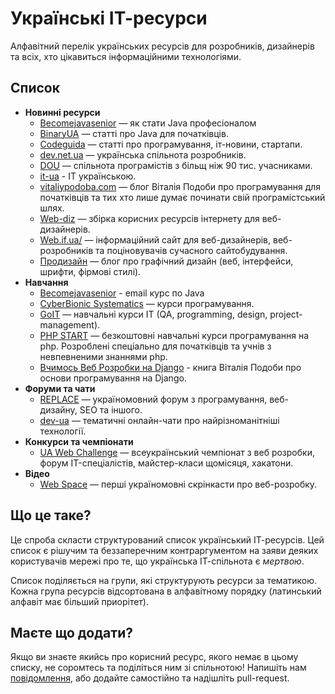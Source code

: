 # Українські ІТ-ресурси

Алфавітний перелік українських ресурсів для розробників, дизайнерів та всіх, хто цікавиться інформаційними технологіями.

## Список

* **Новинні ресурси**
  * [Becomejavasenior](http://becomejavasenior.com/) — як стати Java професіоналом
  * [BinaryUA](http://binary.com.ua/) — статті про Java для початківців.
  * [Codeguida](http://codeguida.com/) — статті про програмування, іт-новини, стартапи.
  * [dev.net.ua](http://dev.net.ua/) — українська спільнота розробників.
  * [DOU](http://dou.ua/) — спільнота програмістів з більщ ніж 90 тис. учасниками.
  * [it-ua](http://it-ua.info/) - IT українською. 
  * [vitaliypodoba.com](http://vitaliypodoba.com/) — блог Віталія Подоби про програмування для початківців та тих хто лише думає починати свій програмістський шлях.
  * [Web-diz](http://web-diz.com.ua/) — збірка корисних ресурсів інтернету для веб-дизайнерів.
  * [Web.if.ua/](http://web.if.ua/) — інформаційний сайт для веб-дизайнерів, веб-розробників та поціновувачів сучасного сайтобудування.
  * [Продизайн](http://prodesign.in.ua/) — блог про графічний дизайн (веб, інтерфейси, шрифти, фірмові стилі).
* **Навчання**
  * [Becomejavasenior](http://becomejavasenior.com/blog/2015/06/24/java-email-courses/) - email курс по Java
  * [CyberBionic Systematics](http://edu.cbsystematics.com/ua/) — курси програмування.
  * [GoIT](http://goit.com.ua/) — навчальні курси ІT (QA, programming, design, project-management).
  * [PHP START](http://php-start.com/) — безкоштовні навчальні курси програмування на php. Розроблені спеціально для початківців та учнів з невпевненими знаннями php.
  * [Вчимось Веб Розробки на Django](http://www.vitaliypodoba.com/books/django-for-beginners/) - книга Віталія Подоби про основи програмування на Django.
* **Форуми та чати**
  * [REPLACE](http://replace.org.ua/) —  україномовний форум з програмування, веб-дизайну, SEO та іншого. 
  * [dev-ua](https://github.com/dev-ua) — тематичні онлайн-чати про найрізноманітніші технології.
* **Конкурси та чемпіонати**
  * [UA Web Challenge](http://uawebchallenge.com/) — всеукраїнський чемпіонат з веб розробки, форум IT-спеціалістів, майстер-класи щомісяця, хакатони.
* **Відео**
  * [Web Space](https://www.youtube.com/channel/UCEeN_1QgyEUNvlvCj4Zylmw) — перші україномовні скрінкасти про веб-розробку.

## Що це таке?

Це спроба скласти структурований список український ІТ-ресурсів. Цей список є рішучим та беззаперечним контраргументом на заяви деяких користувачів мережі про те, що українська ІТ-спільнота є _мертвою_.

Список поділяється на групи, які структурують ресурси за тематикою. Кожна група ресурсів відсортована в алфавітному порядку (латинський алфавіт має більший приорітет).

## Маєте що додати?

Якщо ви знаєте якийсь про корисний ресурс, якого немає в цьому списку, не соромтесь та поділіться ним зі спільнотою! Напишіть нам [повідомлення](https://github.com/codeguida/ua-dev-list/issues/new), або додайте самостійно та надішліть pull-request.

